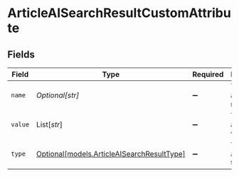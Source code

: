 # ArticleAISearchResultCustomAttribute


## Fields

| Field                                                                                | Type                                                                                 | Required                                                                             | Description                                                                          |
| ------------------------------------------------------------------------------------ | ------------------------------------------------------------------------------------ | ------------------------------------------------------------------------------------ | ------------------------------------------------------------------------------------ |
| `name`                                                                               | *Optional[str]*                                                                      | :heavy_minus_sign:                                                                   | The custom attribute's name.                                                         |
| `value`                                                                              | List[*str*]                                                                          | :heavy_minus_sign:                                                                   | The custom attribute's values.                                                       |
| `type`                                                                               | [Optional[models.ArticleAISearchResultType]](../models/articleaisearchresulttype.md) | :heavy_minus_sign:                                                                   | The custom attribute's type.                                                         |